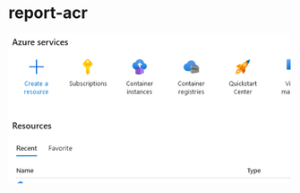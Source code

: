 # report-acr


![aoeaoe](https://raw.githubusercontent.com/missivaeak/report-acr/main/img/fig1.png)
